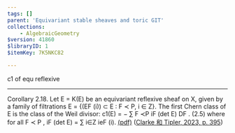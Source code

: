 ```yaml
---
tags: []
parent: 'Equivariant stable sheaves and toric GIT'
collections:
    - AlgebraicGeometry
$version: 41860
$libraryID: 1
$itemKey: 7K5NKC82

---
```

c1 of equ reflexive

***

Corollary 2.18. Let E = K(E) be an equivariant reflexive sheaf on X, given by a family of filtrations E = {(EF (i)) ⊂ E : F ≺ P, i ∈ Z}. The first Chern class of E is the class of the Weil divisor: c1(E) = − ∑ F ≺P iF (det E) DF . (2.5) where for all F ≺ P , iF (det E) = ∑ i∈Z ieF (i). <a href="zotero://open-pdf/library/items/XEJRGZBZ?page=11&#x26;annotation=I7E4DHJD">(pdf)</a></a> (<a href="zotero://select/library/items/7B6KB4CI">Clarke 和 Tipler, 2023, p. 395</a>)
